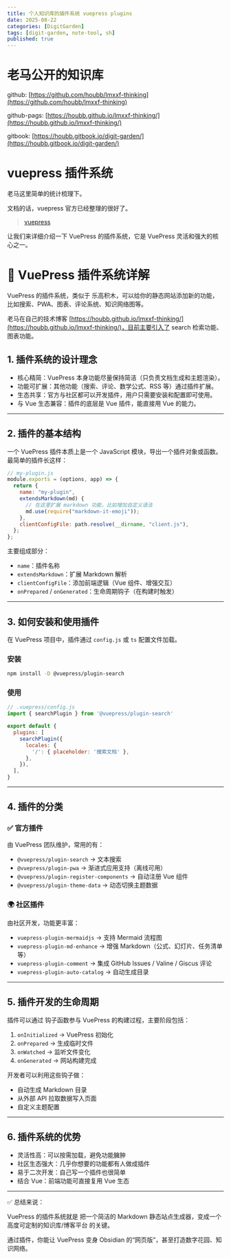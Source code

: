 ```yaml
---
title: 个人知识库的插件系统 vuepress plugins
date: 2025-08-22
categories: [DigitGarden]
tags: [digit-garden, note-tool, sh]
published: true
---
```



# 老马公开的知识库

github: [https://github.com/houbb/lmxxf-thinking](https://github.com/houbb/lmxxf-thinking)

github-pags: [https://houbb.github.io/lmxxf-thinking/](https://houbb.github.io/lmxxf-thinking/)

gitbook: [https://houbb.gitbook.io/digit-garden/](https://houbb.gitbook.io/digit-garden/)

# vuepress 插件系统

老马这里简单的统计梳理下。

文档的话，vuepress 官方已经整理的很好了。

> [vuepress](https://vuepress.vuejs.org/zh/)

让我们来详细介绍一下 VuePress 的插件系统，它是 VuePress 灵活和强大的核心之一。

# 🌟 VuePress 插件系统详解

VuePress 的插件系统，类似于 乐高积木，可以给你的静态网站添加新的功能，比如搜索、PWA、图表、评论系统、知识网络图等。

老马在自己的技术博客  [https://houbb.github.io/lmxxf-thinking/](https://houbb.github.io/lmxxf-thinking/)，目前主要引入了 search 检索功能、图表功能。

## 1. 插件系统的设计理念

* 核心精简：VuePress 本身功能尽量保持简洁（只负责文档生成和主题渲染）。
* 功能可扩展：其他功能（搜索、评论、数学公式、RSS 等）通过插件扩展。
* 生态共享：官方与社区都可以开发插件，用户只需要安装和配置即可使用。
* 与 Vue 生态兼容：插件的底层是 Vue 插件，能直接用 Vue 的能力。

---

## 2. 插件的基本结构

一个 VuePress 插件本质上是一个 JavaScript 模块，导出一个插件对象或函数。最简单的插件长这样：

```js
// my-plugin.js
module.exports = (options, app) => {
  return {
    name: "my-plugin",
    extendsMarkdown(md) {
      // 在这里扩展 markdown 功能，比如增加自定义语法
      md.use(require("markdown-it-emoji"));
    },
    clientConfigFile: path.resolve(__dirname, "client.js"),
  };
};
```

主要组成部分：

* `name`：插件名称
* `extendsMarkdown`：扩展 Markdown 解析
* `clientConfigFile`：添加前端逻辑（Vue 组件、增强交互）
* `onPrepared` / `onGenerated`：生命周期钩子（在构建时触发）

---

## 3. 如何安装和使用插件

在 VuePress 项目中，插件通过 `config.js` 或 `ts` 配置文件加载。

### 安装

```bash
npm install -D @vuepress/plugin-search
```

### 使用

```js
// .vuepress/config.js
import { searchPlugin } from '@vuepress/plugin-search'

export default {
  plugins: [
    searchPlugin({
      locales: {
        '/': { placeholder: '搜索文档' },
      },
    }),
  ],
}
```

---

## 4. 插件的分类

### ✅ 官方插件

由 VuePress 团队维护，常用的有：

* `@vuepress/plugin-search` → 文本搜索
* `@vuepress/plugin-pwa` → 渐进式应用支持（离线可用）
* `@vuepress/plugin-register-components` → 自动注册 Vue 组件
* `@vuepress/plugin-theme-data` → 动态切换主题数据

### 🌍 社区插件

由社区开发，功能更丰富：

* `vuepress-plugin-mermaidjs` → 支持 Mermaid 流程图
* `vuepress-plugin-md-enhance` → 增强 Markdown（公式、幻灯片、任务清单等）
* `vuepress-plugin-comment` → 集成 GitHub Issues / Valine / Giscus 评论
* `vuepress-plugin-auto-catalog` → 自动生成目录

---

## 5. 插件开发的生命周期

插件可以通过 钩子函数参与 VuePress 的构建过程，主要阶段包括：

1. `onInitialized` → VuePress 初始化
2. `onPrepared` → 生成临时文件
3. `onWatched` → 监听文件变化
4. `onGenerated` → 网站构建完成

开发者可以利用这些钩子做：

* 自动生成 Markdown 目录
* 从外部 API 拉取数据写入页面
* 自定义主题配置

---

## 6. 插件系统的优势

* 灵活性高：可以按需加载，避免功能臃肿
* 社区生态强大：几乎你想要的功能都有人做成插件
* 易于二次开发：自己写一个插件也很简单
* 结合 Vue：前端功能可直接复用 Vue 生态

---

✅ 总结来说：

VuePress 的插件系统就是 把一个简洁的 Markdown 静态站点生成器，变成一个高度可定制的知识库/博客平台 的关键。

通过插件，你能让 VuePress 变身 Obsidian 的“网页版”，甚至打造数字花园、知识网络。


